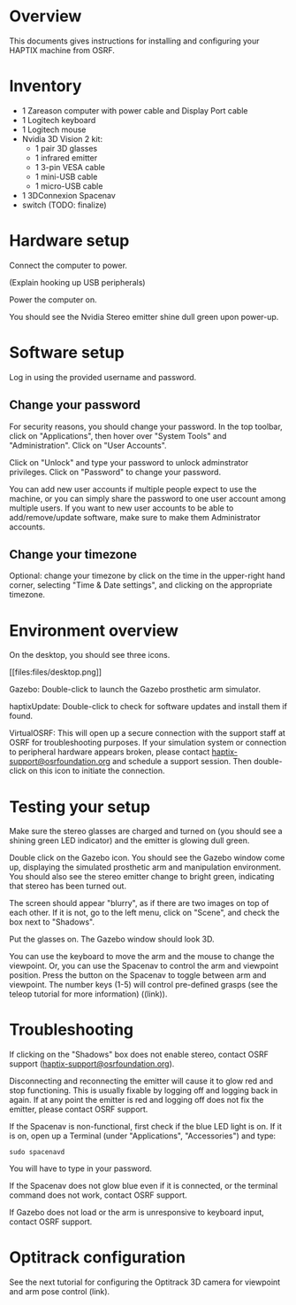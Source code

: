 # Overview

This documents gives instructions for installing and configuring your HAPTIX machine from OSRF.

# Inventory

- 1 Zareason computer with power cable and Display Port cable
- 1 Logitech keyboard
- 1 Logitech mouse
- Nvidia 3D Vision 2 kit:
  - 1 pair 3D glasses
  - 1 infrared emitter
  - 1 3-pin VESA cable
  - 1 mini-USB cable
  - 1 micro-USB cable
- 1 3DConnexion Spacenav
- switch (TODO: finalize)

# Hardware setup
Connect the computer to power. 

(Explain hooking up USB peripherals)

Power the computer on.

You should see the Nvidia Stereo emitter shine dull green upon power-up.

# Software setup

Log in using the provided username and password.

## Change your password
For security reasons, you should change your password. In the top toolbar, click on "Applications", then hover over "System Tools" and "Administration". Click on "User Accounts".

Click on "Unlock" and type your password to unlock adminstrator privileges. Click on "Password" to change your password.

You can add new user accounts if multiple people expect to use the machine, or you can simply share the password to one user account among multiple users. If you want to new user accounts to be able to add/remove/update software, make sure to make them Administrator accounts.

## Change your timezone
Optional: change your timezone by click on the time in the upper-right hand corner, selecting "Time & Date settings", and clicking on the appropriate timezone.

# Environment overview

On the desktop, you should see three icons.

[[files:files/desktop.png]]

Gazebo: Double-click to launch the Gazebo prosthetic arm simulator.

haptixUpdate: Double-click to check for software updates and install them if found.

VirtualOSRF: This will open up a secure connection with the support staff at OSRF for troubleshooting purposes. If your simulation system or connection to peripheral hardware appears broken, please contact haptix-support@osrfoundation.org and schedule a support session. Then double-click on this icon to initiate the connection.

# Testing your setup

Make sure the stereo glasses are charged and turned on (you should see a shining green LED indicator) and the emitter is glowing dull green.

Double click on the Gazebo icon. You should see the Gazebo window come up, displaying the simulated prosthetic arm and manipulation environment. You should also see the stereo emitter change to bright green, indicating that stereo has been turned out.

The screen should appear "blurry", as if there are two images on top of each other. If it is not, go to the left menu, click on "Scene", and check the box next to "Shadows".

Put the glasses on. The Gazebo window should look 3D.

You can use the keyboard to move the arm and the mouse to change the viewpoint. Or, you can use the Spacenav to control the arm and viewpoint position. Press the button on the Spacenav to toggle between arm and viewpoint. The number keys (1-5) will control pre-defined grasps (see the teleop tutorial for more information) ((link)).

# Troubleshooting

If clicking on the "Shadows" box does not enable stereo, contact OSRF support (haptix-support@osrfoundation.org).

Disconnecting and reconnecting the emitter will cause it to glow red and stop functioning. This is usually fixable by logging off and logging back in again. If at any point the emitter is red and logging off does not fix the emitter, please contact OSRF support.

If the Spacenav is non-functional, first check if the blue LED light is on. If it is on, open up a Terminal (under "Applications", "Accessories") and type:

~~~
sudo spacenavd
~~~

You will have to type in your password.

If the Spacenav does not glow blue even if it is connected, or the terminal command does not work, contact OSRF support.

If Gazebo does not load or the arm is unresponsive to keyboard input, contact OSRF support.

# Optitrack configuration

See the next tutorial for configuring the Optitrack 3D camera for viewpoint and arm pose control (link).
